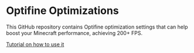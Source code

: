 # Optifine Optimizations
This GitHub repository contains Optifine optimization settings that can help boost your Minecraft performance, achieving 200+ FPS.

[Tutorial on how to use it](https://www.youtube.com/watch?v=d7-TU8aHruA)
